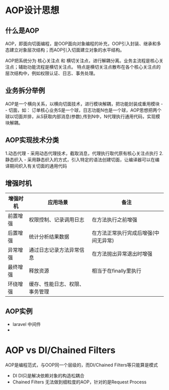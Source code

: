 # AOP设计思想
## 什么是AOP
AOP，即面向切面编程，是OOP面向对象编程的补充，OOP引入封装、继承和多态建立对象层次结构；而AOP引入切面建立对象的水平结构。

AOP把系统分为 核心关注点 和 横切关注点，进行解耦分离。业务主流程是核心关注点；辅助功能流程是横切关注点。
特点是横切关注点散布在各个核心关注点的层次结构中，例如权限认证、日志、事务处理。

## 业务拆分举例
AOP是一个横向关系，以横向切面技术，进行模块解耦，把功能封装成重用模块 -- 切面，如：
订单核心业务S是一个球，日志功能N也是一个球，AOP思想把两个球以切面并排，从S获取内部消息(参数),传到N中，N代理执行通用代码，实现模块解耦。

## AOP实现技术分类
1.动态代理
	- 采用动态代理技术，截取消息，代理执行取代原有核心关注点执行
2.静态织入
	- 采用静态织入的方式，引入特定的语法创建切面，让编译器可以在编译期间织入有关切面的通用代码

## 增强时机
|增强时机|应用场景|备注|
|-----|-----|-----|
|前置增强|权限控制、记录调用日志|在方法执行之前增强|
|后置增强|统计分析结果数据|在方法正常执行完成后增强(中间无异常)|
|异常增强|通过日志记录方法异常信息|在方法抛出异常退出时增强|
|最终增强|释放资源|相当于在finally里执行|
|环绕增强|缓存、性能日志、权限、事务管理||

## AOP实例
- laravel 中间件
- 



# AOP vs DI/Chained Filters
AOP是编程范式，与OOP同一个层级的，而DI/Chained Filters等只能算是模式
- DI DI只是解决依赖对象的构造松耦合
- Chained Filters  无法做到细粒度的AOP，针对的是Request Process